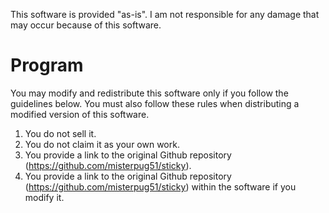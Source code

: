This software is provided "as-is". I am not responsible for any damage that may occur because of this software.

# Program


You may modify and redistribute this software only if you follow the guidelines below. You must also follow these rules when distributing a modified version of this software.
1. You do not sell it.
2. You do not claim it as your own work.
3. You provide a link to the original Github repository (https://github.com/misterpug51/sticky).
4. You provide a link to the original Github repository (https://github.com/misterpug51/sticky) within the software if you modify it.
